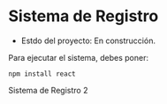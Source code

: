 <h1 > Sistema de Registro</h1>

- Estdo del proyecto: En construcción.

Para ejecutar el sistema, debes poner:

```npm install react```

Sistema de Registro 2
